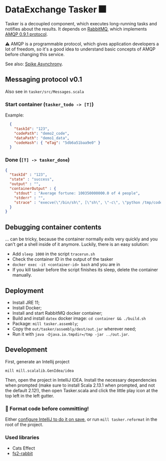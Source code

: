 # DataExchange Tasker 🎆

Tasker is a decoupled component, which executes long-running tasks and notifies about the results. It depends on [RabbitMQ](https://www.rabbitmq.com/), which implements [AMQP 0.9.1 protocol](https://www.rabbitmq.com/tutorials/amqp-concepts.html).

⚠ AMQP is a programmable protocol, which gives application developers a lot of freedom, so it's a good idea to understand basic concepts of AMQP before changing this service.

See also: [Spike Asynchrony](https://www.notion.so/Spike-Asynchrony-71c015cc8e6645689a16f35b59bd45bb).

## Messaging protocol v0.1

Also see in `tasker/src/Messages.scala`

### Start container (`tasker_todo -> [T]`)

Example:
```json
  {
    "taskId": "123", 
    "codePath": "demo2_code",
    "dataPath": "demo1_data",
    "codeHash": { "eTag": "5db6a51baa9e0" }
  }
```

### Done (`[T] -> tasker_done`)


```json
{
  "taskId" : "123",
  "state" : "success",
  "output" : "",
  "containerOutput" : {
    "stdout" : "Average fortune: 100350000000.0 of 4 people",
    "stderr" : "",
    "strace" : "execve(\"/bin/sh\", [\"sh\", \"-c\", \"python /tmp/code/demo1_code/run.\"...], 0x7ffe8a712338 ...."
  }
}
```

## Debugging container contents

... can be tricky, because the container normally exits very quickly and you can't get a shell inside of it anymore. Luckily, there is an easy solution:

* Add `sleep 1000` in the script `tracerun.sh`
* Check the container ID in the output of the tasker
* `docker exec -it <container-id> bash` and you are in
* If you kill tasker before the script finishes its sleep, delete the container manually.

## Deployment
* Install JRE 11;
* Install Docker;
* Install and start RabbitMQ docker container;
* Build and install `datex` docker image: `cd container && ./build.sh`
* Package: `mill tasker.assembly`;
* Copy the `out/tasker/assembly/dest/out.jar` wherever need;
* Run it with `java -Djava.io.tmpdir=/tmp -jar ../out.jar`.

## Development

First, generate an Intellij project
```
mill mill.scalalib.GenIdea/idea
```

Then, open the project in IntelliJ IDEA. Install the necessary dependencies when prompted (make sure
to install Scala 2.13.1 when prompted, and not the default 2.12!), then open Tasker.scala and click
the little play icon at the top left in the left gutter.

### 💄 Format code before committing! 
Either [configure IntelliJ to do it on save](https://scalameta.org/scalafmt/docs/installation.html#format-on-save), or run `mill tasker.reformat` in the root of the project.   

### Used libraries

* Cats Effect
* [fs2-rabbit](https://fs2-rabbit.profunktor.dev/guide.html)
